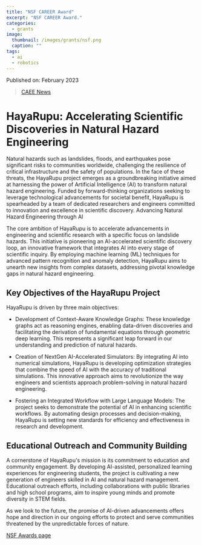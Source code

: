 ```yaml
---
title: "NSF CAREER Award"
excerpt: "NSF CAREER Award."
categories:
  - grants
image: 
  thumbnail: /images/grants/nsf.png
  caption: ""
tags: 
  - ai
  - robotics
---
```


Published on: February 2023

> [CAEE News](https://caee.utexas.edu/news/1132-krishna-kumar-receives-nsf-career-award)

# HayaRupu: Accelerating Scientific Discoveries in Natural Hazard Engineering

Natural hazards such as landslides, floods, and earthquakes pose significant risks to communities worldwide, challenging the resilience of critical infrastructure and the safety of populations. In the face of these threats, the HayaRupu project emerges as a groundbreaking initiative aimed at harnessing the power of Artificial Intelligence (AI) to transform natural hazard engineering. Funded by forward-thinking organizations seeking to leverage technological advancements for societal benefit, HayaRupu is spearheaded by a team of dedicated researchers and engineers committed to innovation and excellence in scientific discovery.
Advancing Natural Hazard Engineering through AI

The core ambition of HayaRupu is to accelerate advancements in engineering and scientific research with a specific focus on landslide hazards. This initiative is pioneering an AI-accelerated scientific discovery loop, an innovative framework that integrates AI into every stage of scientific inquiry. By employing machine learning (ML) techniques for advanced pattern recognition and anomaly detection, HayaRupu aims to unearth new insights from complex datasets, addressing pivotal knowledge gaps in natural hazard engineering.

## Key Objectives of the HayaRupu Project

HayaRupu is driven by three main objectives:

  - Development of Context-Aware Knowledge Graphs: These knowledge graphs act as reasoning engines, enabling data-driven discoveries and facilitating the derivation of fundamental equations through geometric deep learning. This represents a significant leap forward in our understanding and prediction of natural hazards.

  - Creation of NextGen AI-Accelerated Simulators: By integrating AI into numerical simulations, HayaRupu is developing optimization strategies that combine the speed of AI with the accuracy of traditional simulations. This innovative approach aims to revolutionize the way engineers and scientists approach problem-solving in natural hazard engineering.

  - Fostering an Integrated Workflow with Large Language Models: The project seeks to demonstrate the potential of AI in enhancing scientific workflows. By automating design processes and decision-making, HayaRupu is setting new standards for efficiency and effectiveness in research and development.

## Educational Outreach and Community Building

A cornerstone of HayaRupu's mission is its commitment to education and community engagement. By developing AI-assisted, personalized learning experiences for engineering students, the project is cultivating a new generation of engineers skilled in AI and natural hazard management. Educational outreach efforts, including collaborations with public libraries and high school programs, aim to inspire young minds and promote diversity in STEM fields.

As we look to the future, the promise of AI-driven advancements offers hope and direction in our ongoing efforts to protect and serve communities threatened by the unpredictable forces of nature.


[NSF Awards page](https://www.nsf.gov/awardsearch/showAward?AWD_ID=2339678&HistoricalAwards=false)
